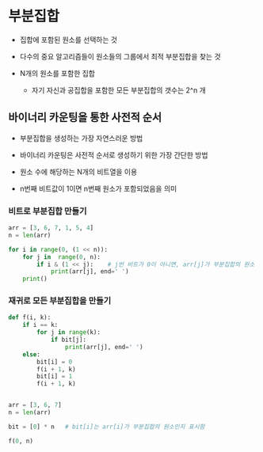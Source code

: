 # 부분집합

- 집합에 포함된 원소를 선택하는 것

- 다수의 중요 알고리즘들이 원소들의 그룹에서 최적 부분집합을 찾는 것

- N개의 원소를 포함한 집합

    - 자기 자신과 공집합을 포함한 모든 부분집합의 갯수는 2^n 개

## 바이너리 카운팅을 통한 사전적 순서

- 부분집합을 생성하는 가장 자연스러운 방법

- 바이너리 카운팅은 사전적 순서로 생성하기 위한 가장 간단한 방법

- 원소 수에 해당하는 N개의 비트열을 이용

- n번째 비트값이 1이면 n번째 원소가 포함되었음을 의미

### 비트로 부분집합 만들기

```python
arr = [3, 6, 7, 1, 5, 4]
n = len(arr)

for i in range(0, (1 << n)):
    for j in  range(0, n):
        if i & (1 << j):    # j번 비트가 0이 아니면, arr[j]가 부분집합의 원소
            print(arr[j], end=' ')
    print()
```

### 재귀로 모든 부분집합을 만들기

```python
def f(i, k):
    if i == k:
        for j in range(k):
            if bit[j]:
                print(arr[j], end=' ')
    else:
        bit[i] = 0
        f(i + 1, k)
        bit[i] = 1
        f(i + 1, k)


arr = [3, 6, 7]
n = len(arr)

bit = [0] * n   # bit[i]는 arr[i]가 부분집합의 원소인지 표시함

f(0, n)
```